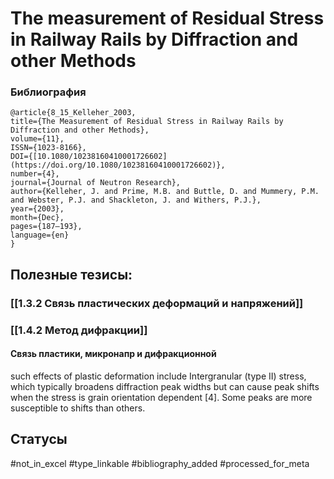 # The measurement of Residual Stress in Railway Rails by Diffraction and other Methods

### Библиография
```
@article{8_15_Kelleher_2003,
title={The Measurement of Residual Stress in Railway Rails by Diffraction and other Methods},
volume={11},
ISSN={1023-8166},
DOI={[10.1080/10238160410001726602](https://doi.org/10.1080/10238160410001726602)},
number={4},
journal={Journal of Neutron Research},
author={Kelleher, J. and Prime, M.B. and Buttle, D. and Mummery, P.M. and Webster, P.J. and Shackleton, J. and Withers, P.J.},
year={2003},
month={Dec},
pages={187–193},
language={en}
}
```

## Полезные тезисы:
### [[1.3.2 Связь пластических деформаций и напряжений]]
### [[1.4.2 Метод дифракции]]
#### Связь пластики, микронапр и дифракционной
such effects of plastic deformation include
Intergranular (type II) stress, which typically broadens diffraction peak widths but can
cause peak shifts when the stress is grain orientation dependent [4]. Some peaks are more susceptible to shifts than others.

## Статусы
#not_in_excel 
#type_linkable 
#bibliography_added
#processed_for_meta
